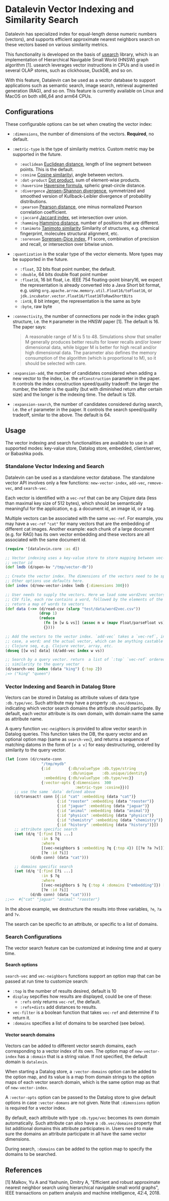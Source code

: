 # Datalevin Vector Indexing and Similarity Search

Datalevin has specialized index for equal-length dense numeric numbers
(vectors), and supports efficient approximate nearest neighbors search
on these vectors based on various similarity metrics.

This functionality is developed on the basis of
[usearch](https://github.com/unum-cloud/usearch) library, which is an
implementation of Hierarchical Navigable Small World (HNSW) graph algorithm [1].
usearch leverages vector instructions in CPUs and is used in several OLAP
stores, such as clickhouse, DuckDB, and so on.

With this feature, Datalevin can be used as a vector database to support
applications such as semantic search, image search, retrieval augmented
generation (RAG), and so on. This feature is currently available on Linux and
MacOS on both x86_64 and arm64 CPUs.

## Configurations

These configurable options can be set when creating the vector index:

* `:dimensions`, the number of dimensions of the vectors. **Required**, no
  default.

* `:metric-type` is the type of similarity metrics. Custom metric may be
  supported in the future.
  - `:euclidean`   [Euclidean
    distance](https://en.wikipedia.org/wiki/Euclidean_distance), length of line
    segment between points. This is the default.
  - `:cosine` [Cosine
    similarity](https://en.wikipedia.org/wiki/Cosine_similarity)i, angle between
    vectors.
  - `:dot-product` [Dot
    product](https://en.wikipedia.org/wiki/Dot_product), sum of element-wise
    products.
  - `:haversine` [Haversine
    formula](https://en.wikipedia.org/wiki/Haversine_formula), spheric
    great-circle distance.
  - `:divergence` [Jensen-Shannon
  divergence](https://en.wikipedia.org/wiki/Jensen%E2%80%93Shannon_divergence),
  symmetrized and smoothed version of Kullback-Leibler divergence of probability
  distributions.
  - `:pearson` [Pearson
    distance](https://en.wikipedia.org/wiki/Distance_correlation), one minus
    normalized Pearson correlation coefficient.
  - `:jaccard` [Jaccard index](https://en.wikipedia.org/wiki/Jaccard_index), set
    intersection over union.
  - `:hamming` [Hamming distance](https://en.wikipedia.org/wiki/Hamming_distance),
    number of positions that are different.
  - `:tanimoto` [Tanimoto
  similarity](https://en.wikipedia.org/wiki/Chemical_similarity) Similarity of
  structures, e.g. chemical fingerprint, molecules structural alignment, etc.
  - `:sorensen` [Sorensen-Dice
    index](https://en.wikipedia.org/wiki/Dice-S%C3%B8rensen_coefficient), F1
    score, combination of precision and recall, or intersection over bitwise union.

* `:quantization` is the scalar type of the vector elements. More types may be
  supported in the future.
  - `:float`, 32 bits float point number, the default.
  - `:double`, 64 bits double float point number
  - `:float16`, 16 bit float, i.e. IEEE 754 floating-point binary16, we expect
    the representation is already converted into a Java Short bit format, e.g.
    using `org.apache.arrow.memory.util.Float16/toFloat16`, or
    `jdk.incubator.vector.Float16/float16ToRawShortBits`
  - `:int8`, 8 bit integer, the representation is the same as byte
  - `:byte`, raw byte

* `:connectivity`, the number of connections per node in the index graph
  structure, i.e. the `M` parameter in the HNSW paper [1]. The default is 16. The
  paper says:
  > A reasonable range of M is 5 to 48. Simulations show that smaller M
  > generally produces better results for lower recalls and/or lower dimensional
  > data, while bigger M is better for high recall and/or high dimensional data.
  > The parameter also defines the memory consumption of the algorithm (which is
  > proportional to M), so it should be selected with care.

* `:expansion-add`, the number of candidates considered when adding a new vector
  to the index, i.e. the `efConstruction` parameter in the paper. It controls
  the index construction speed/quality tradeoff: the larger the number, the
  better is the quality (but with diminished return after certain size) and the
  longer is the indexing time. The default is 128.

* `:expansion-search`, the number of candidates considered during search, i.e.
  the `ef` parameter in the paper. It controls the search speed/quality
  tradeoff, similar to the above. The default is 64.

## Usage

The vector indexing and search functionalities are available to use in all
supported modes: key-value store, Datalog store, embedded, client/server, or
Babashka pods.

### Standalone Vector Indexing and Search

Datalevin can be used as a standalone vector database. The standalone vector API
involves only a few functions: `new-vector-index`, `add-vec`, `remove-vec`, and
`search-vec`.

Each vector is identified with a `vec-ref` that can be any Clojure data (less
than maximal key size of 512 bytes), which should be semantically meaningful for
the application, e.g. a document id, an image id, or a tag.

Multiple vectors can be associated with the same `vec-ref`. For example, you may
have a `vec-ref` `"cat"` for many vectors that are the embedding of different cat
images. Another example: each chunk of a large document (e.g. for RAG) has its
own vector embedding and these vectors are all associated with the same document
id.

```Clojure
(require '[datalevin.core :as d])

;; Vector indexing uses a key-value store to store mapping between vec-ref and
;; vector id
(def lmdb (d/open-kv "/tmp/vector-db"))

;; Create the vector index. The dimensions of the vectors need to be specified.
;; Other options use defaults here.
(def index (d/new-vector-index lmdb {:dimensions 300}))

;; User needs to supply the vectors. Here we load some word2vec vectors from a
;; CSV file, each row contains a word, followed by the elements of the vector,
;; return a map of words to vectors
(def data (->> (d/read-csv (slurp "test/data/word2vec.csv"))
               (drop 1)
               (reduce
                 (fn [m [w & vs]] (assoc m w (mapv Float/parseFloat vs)))
                 {})))

;; Add the vectors to the vector index. `add-vec` takes a `vec-ref`, in this
;; case, a word; and the actual vector, which can be anything castable as a
;; Clojure seq, e,g. Clojure vector, array, etc.
(doseq [[w vs] data] (d/add-vec index w vs))

;; Search by a query vector. return  a list of `:top` `vec-ref` ordered by
;; similarity to the query vector
(d/search-vec index (data "king") {:top 2})
;=> ("king" "queen")
```

### Vector Indexing and Search in Datalog Store

Vectors can be stored in Datalog as attribute values of data type
`:db.type/vec`. Such attribute may have a property `:db.vec/domains`, indicating
which vector search domains the attribute should participate. By default, each
vector attribute is its own domain, with domain name the same as attribute name.

A query function `vec-neighbors` is provided to allow vector search in Datalog
queries. This function takes the DB, the query vector and an optional option map
(same as `search-vec`), and returns a sequence of matching datoms in the form of
`[e a v]` for easy destructuring, ordered by similarity to the query vector.

```Clojure
(let [conn (d/create-conn
                "/tmp/mydb"
                {:id        {:db/valueType :db.type/string
                             :db/unique    :db.unique/identity}
                 :embedding {:db/valueType :db.type/vec}}
                {:vector-opts {:dimensions  300
                               :metric-type :cosine}})]
    ;; use the same `data` defined above
    (d/transact! conn [{:id "cat" :embedding (data "cat")}
                       {:id "rooster" :embedding (data "rooster")}
                       {:id "jaguar" :embedding (data "jaguar")}
                       {:id "animal" :embedding (data "animal")}
                       {:id "physics" :embedding (data "physics")}
                       {:id "chemistry" :embedding (data "chemistry")}
                       {:id "history" :embedding (data "history")}])
    ;; attribute specific search
    (set (d/q '[:find [?i ...]
                :in $ ?q
                :where
                [(vec-neighbors $ :embedding ?q {:top 4}) [[?e ?a ?v]]]
                [?e :id ?i]]
           (d/db conn) (data "cat")))

    ;; domains specific search
    (set (d/q '[:find [?i ...]
                :in $ ?q
                :where
                [(vec-neighbors $ ?q {:top 4 :domains ["embedding"]}) [[?e _ _]]]
                [?e :id ?i]]
           (d/db conn) (data "cat"))))
;;=>  #{"cat" "jaguar" "animal" "rooster"}
```

In the above example, we destructure the results into three variables,
`?e`, `?a` and `?v`.

The search can be specific to an attribute, or specific to a list of domains.


### Search Configurations

The vector search feature can be customized at indexing time and at query time.

#### Search options

`search-vec` and `vec-neighbors` functions support an option map that can be
passed at run time to customize search:

* `:top`  is the number of results desired, default is 10
* `display` sepcifies how results are displayed, could be one of these:
   - `:refs` only returns `vec-ref`, the default.
   - `:refs+dists` add distances to results.
* `vec-filter` is a boolean function that takes `vec-ref` and determine if to
  return it.
* `:domains` specifies a list of domains to be searched (see below).

#### Vector search domains

Vectors can be added to different vector search domains, each corresponding to a
vector index of its own. The option map of `new-vector-index` has a `:domain`
that is a string value. If not specified, the default domain is `datalevin`.

When starting a  Datalog store, a `:vector-domains` option can be added to the
option map, and its value is a map from domain strings to the option maps of each
vector search domain, which is the same option map as that of `new-vector-index`.

A `:vector-opts` option can be passed to the Datalog store to give default
options in case `:vector-domans` are not given. Note that `:dimensions` option
is required for a vector index.

By default, each attribute with type `:db.type/vec` becomes its own domain
automatically. Such attribute can also have a `:db.vec/domains` property that
list additional domains this attribute participates in. Users need to make sure
the domains an attribute participate in all have the same vector dimensions.

During search, `:domains` can be added to the option map to specify the
domains to be searched.

## References

[1] Malkov, Yu A and Yashunin, Dmitry A, "Efficient and robust approximate
nearest neighbor search using hierarchical navigable small world graphs", IEEE
transactions on pattern analysis and machine intelligence, 42:4, 2018.
